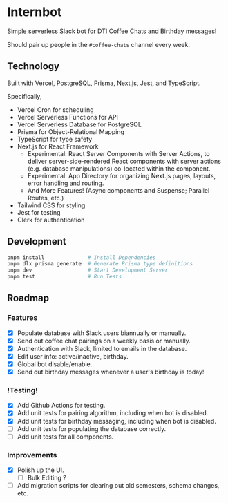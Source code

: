 # Internbot

Simple serverless Slack bot for DTI Coffee Chats and Birthday messages!

Should pair up people in the `#coffee-chats` channel every week.

## Technology

Built with Vercel, PostgreSQL, Prisma, Next.js, Jest, and TypeScript.

Specifically,

-   Vercel Cron for scheduling
-   Vercel Serverless Functions for API
-   Vercel Serverless Database for PostgreSQL
-   Prisma for Object-Relational Mapping
-   TypeScript for type safety
-   Next.js for React Framework
    -   Experimental: React Server Components with Server Actions, to deliver
        server-side-rendered React components with server actions (e.g. database manipulations)
        co-located within the component.
    -   Experimental: App Directory for organizing Next.js pages, layouts, error handling and
        routing.
    -   And More Features! (Async components and Suspense; Parallel Routes, etc.)
-   Tailwind CSS for styling
-   Jest for testing
-   Clerk for authentication

## Development

```bash
pnpm install              # Install Dependencies
pnpm dlx prisma generate  # Generate Prisma type definitions
pnpm dev                  # Start Development Server
pnpm test                 # Run Tests
```

## Roadmap

### Features

-   [x] Populate database with Slack users biannually or manually.
-   [x] Send out coffee chat pairings on a weekly basis or manually.
-   [x] Authentication with Slack, limited to emails in the database.
-   [x] Edit user info: active/inactive, birthday.
-   [x] Global bot disable/enable.
-   [x] Send out birthday messages whenever a user's birthday is today!

### !Testing!

-   [x] Add Github Actions for testing.
-   [x] Add unit tests for pairing algorithm, including when bot is disabled.
-   [x] Add unit tests for birthday messaging, including when bot is disabled.
-   [ ] Add unit tests for populating the database correctly.
-   [ ] Add unit tests for all components.

### Improvements

-   [x] Polish up the UI.
    -   [ ] Bulk Editing ?
-   [ ] Add migration scripts for clearing out old semesters, schema changes, etc.
